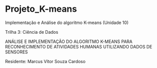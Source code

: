 # Projeto_K-means
Implementação e Análise do algoritmo K-means (Unidade 10)

Trilha 3: Ciência de Dados

ANÁLISE E IMPLEMENTAÇÃO DO ALGORITMO K-MEANS PARA RECONHECIMENTO DE ATIVIDADES HUMANAS UTILIZANDO DADOS DE SENSORES

Residente: Marcus Vítor Souza Cardoso
